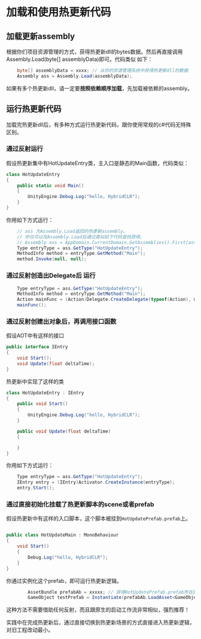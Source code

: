 # 加载和使用热更新代码

## 加载更新assembly

根据你们项目资源管理的方式，获得热更新dll的bytes数据。然后再直接调用Assembly.Load(byte[] assemblyData)即可。代码类似
如下：

```csharp
    byte[] assemblyData = xxxx; // 从你的资源管理系统中获得热更新dll的数据
    Assembly ass = Assembly.Load(assemblyData);
```

如果有多个热更新dll，请一定要**按照依赖顺序加载**，先加载被依赖的assembly。

## 运行热更新代码

加载完热更新dll后，有多种方式运行热更新代码，跟你使用常规的c#代码无特殊区别。

### 通过反射运行

假设热更新集中有HotUpdateEntry类，主入口是静态的Main函数，代码类似：

```csharp
class HotUpdateEntry
{
    public static void Main()
    {
        UnityEngine.Debug.Log("hello, HybridCLR");
    }
}
```


你用如下方式运行：

```csharp
    // ass 为Assembly.Load返回的热更新assembly。
    // 你也可以在Assembly.Load后通过类似如下代码查找获得。
    // Assembly ass = AppDomain.CurrentDomain.GetAssemblies().First(assembly => assembly.GetName().Name == "Assembly-CSharp");
    Type entryType = ass.GetType("HotUpdateEntry");
    MethodInfo method = entryType.GetMethod("Main");
    method.Invoke(null, null);
```

### 通过反射创造出Delegate后 运行

```csharp
    Type entryType = ass.GetType("HotUpdateEntry");
    MethodInfo method = entryType.GetMethod("Main");
    Action mainFunc = (Action)Delegate.CreateDelegate(typeof(Action), method);
    mainFunc();
```

### 通过反射创建出对象后，再调用接口函数

假设AOT中有这样的接口

```csharp
public interface IEntry
{
    void Start();
    void Update(float deltaTime);
}
```

热更新中实现了这样的类

```csharp
class HotUpdateEntry : IEntry
{
    public void Start()
    {
        UnityEngine.Debug.Log("hello, HybridCLR");
    }

    public void Update(float deltaTime)
    {

    }
}
```

你用如下方式运行：

```csharp
    Type entryType = ass.GetType("HotUpdateEntry");
    IEntry entry = (IEntry)Activator.CreateInstance(entryType);
    entry.Start();
```

### 通过直接初始化挂载了热更新脚本的scene或者prefab

假设热更新中有这样的入口脚本，这个脚本被挂到`HotUpdatePrefab.prefab`上。

```csharp

public class HotUpdateMain : MonoBehaviour
{
    void Start()
    {
        Debug.Log("hello, HybridCLR");
    }
}

```

你通过实例化这个prefab，即可运行热更新逻辑。

```csharp
        AssetBundle prefabAb = xxxxx; // 获得HotUpdatePrefab.prefab所在的AssetBundle
        GameObject testPrefab = Instantiate(prefabAb.LoadAsset<GameObject>("HotUpdatePrefab.prefab"));
```

这种方法不需要借助任何反射，而且跟原生的启动工作流非常相似，强烈推荐！

实践中在完成热更新后，通过直接切换到热更新场景的方式直接进入热更新逻辑，对旧工程改动最小。

